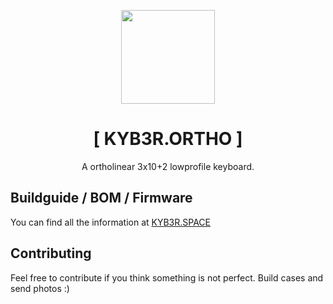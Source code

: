 <p align="center"><img src="https://kyb3r.space/img/ortho_foto.png" width="150"></p>
<h1 align="center">[ KYB3R.ORTHO ]</h1>

<p align="center">A ortholinear 3x10+2 lowprofile keyboard.</p>

## Buildguide / BOM / Firmware

You can find all the information at <a href="https://kyb3r.space/projects/ortho.html">KYB3R.SPACE</a>

## Contributing
Feel free to contribute if you think something is not perfect.
Build cases and send photos :) 

